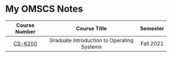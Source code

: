 # My OMSCS Notes

| Course Number | Course Title | Semester |
| :--: | :--:| :--: |
| [CS-6200](/cs-6200) | Graduate Introduction to Operating Systems | Fall 2021 |
